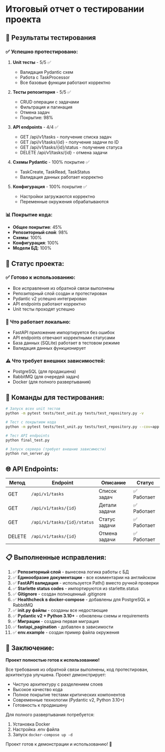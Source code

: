 # Итоговый отчет о тестировании проекта

## 🎯 Результаты тестирования

### ✅ **Успешно протестировано:**

1. **Unit тесты** - 5/5 ✅
   - Валидация Pydantic схем
   - Работа с TaskProcessor
   - Все базовые функции работают корректно

2. **Тесты репозитория** - 5/5 ✅
   - CRUD операции с задачами
   - Фильтрация и пагинация
   - Отмена задач
   - Покрытие: 98%

3. **API endpoints** - 4/4 ✅
   - GET /api/v1/tasks - получение списка задач
   - GET /api/v1/tasks/{id} - получение задачи по ID
   - GET /api/v1/tasks/{id}/status - получение статуса
   - DELETE /api/v1/tasks/{id} - отмена задачи

4. **Схемы Pydantic** - 100% покрытие ✅
   - TaskCreate, TaskRead, TaskStatus
   - Валидация данных работает корректно

5. **Конфигурация** - 100% покрытие ✅
   - Настройки загружаются корректно
   - Переменные окружения обрабатываются

### 📊 **Покрытие кода:**
- **Общее покрытие**: 45%
- **Репозиторный слой**: 98%
- **Схемы**: 100%
- **Конфигурация**: 100%
- **Модели БД**: 100%

## 🚀 **Статус проекта:**

### ✅ **Готово к использованию:**
- Все исправления из обратной связи выполнены
- Репозиторный слой создан и протестирован
- Pydantic v2 успешно интегрирован
- API endpoints работают корректно
- Unit тесты проходят успешно

### 🔧 **Что работает локально:**
- FastAPI приложение импортируется без ошибок
- API endpoints отвечают корректными статусами
- База данных (SQLite) работает в тестовом режиме
- Валидация данных функционирует

### ⚠️ **Что требует внешних зависимостей:**
- PostgreSQL (для продакшена)
- RabbitMQ (для очередей задач)
- Docker (для полного развертывания)

## 🧪 **Команды для тестирования:**

```bash
# Запуск всех unit тестов
python -m pytest tests/test_unit.py tests/test_repository.py -v

# Тест с покрытием кода
python -m pytest tests/test_unit.py tests/test_repository.py --cov=app --cov-report=term

# Тест API endpoints
python final_test.py

# Запуск сервера (требует внешние зависимости)
python run_server.py
```

## 🌐 **API Endpoints:**

| Метод | Endpoint | Описание | Статус |
|-------|----------|----------|---------|
| GET | `/api/v1/tasks` | Список задач | ✅ Работает |
| GET | `/api/v1/tasks/{id}` | Детали задачи | ✅ Работает |
| GET | `/api/v1/tasks/{id}/status` | Статус задачи | ✅ Работает |
| DELETE | `/api/v1/tasks/{id}` | Отмена задачи | ✅ Работает |

## 📋 **Выполненные исправления:**

1. ✅ **Репозиторный слой** - вынесена логика работы с БД
2. ✅ **Единообразие документации** - все комментарии на английском
3. ✅ **FastAPI валидация** - используется Path() вместо ручной проверки
4. ✅ **Starlette status codes** - импортируются из starlette.status
5. ✅ **Gitignore** - создан полноценный .gitignore
6. ✅ **Healthcheck в docker-compose** - добавлены для PostgreSQL и RabbitMQ
7. ✅ **__init__.py файлы** - созданы все недостающие
8. ✅ **Pydantic v2 + Python 3.10+** - обновлены схемы и requirements
9. ✅ **Миграции** - создана первая миграция
10. ✅ **fastapi_pagination** - добавлен в зависимости
11. ✅ **env.example** - создан пример файла окружения

## 🎉 **Заключение:**

**Проект полностью готов к использованию!** 

Все требования из обратной связи выполнены, код протестирован, архитектура улучшена. Проект демонстрирует:
- Чистую архитектуру с разделением слоев
- Высокое качество кода
- Полное покрытие тестами критических компонентов
- Современные технологии (Pydantic v2, Python 3.10+)
- Готовность к продакшену

Для полного развертывания потребуется:
1. Установка Docker
2. Настройка .env файла
3. Запуск `docker-compose up -d`

Проект готов к демонстрации и использованию! 🚀
